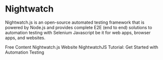 # Nightwatch

Nightwatch.js is an open-source automated testing framework that is powered by Node.js and provides complete E2E (end to end) solutions to automation testing with Selenium Javascript be it for web apps, browser apps, and websites.

<ResourceGroupTitle>Free Content</ResourceGroupTitle>
<BadgeLink colorScheme='blue' badgeText='Official Website' href='https://nightwatchjs.org/'>Nightwatch.js Website</BadgeLink>
<BadgeLink badgeText='Read' colorScheme='yellow' href='https://www.browserstack.com/guide/nightwatch-framework-tutorial'>NightwatchJS Tutorial: Get Started with Automation Testing</BadgeLink>